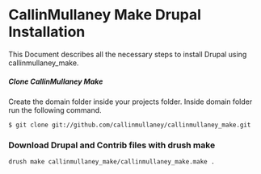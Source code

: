 # CallinMullaney Make Drupal Installation

This Document describes all the necessary steps to install Drupal using callinmullaney_make.


##### Clone CallinMullaney Make
Create the domain folder inside your projects folder.
Inside domain folder run the following command.

    $ git clone git://github.com/callinmullaney/callinmullaney_make.git

### Download Drupal and Contrib files with drush make

    drush make callinmullaney_make/callinmullaney_make.make .
    